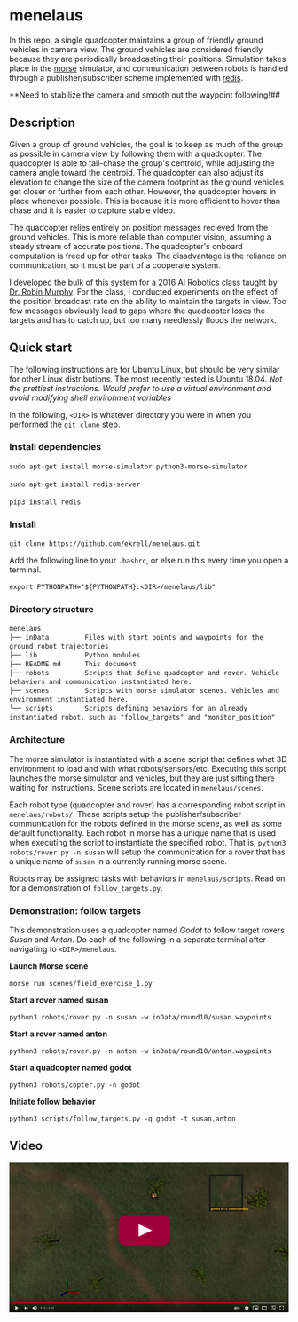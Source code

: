 # menelaus

In this repo, a single quadcopter maintains a group of friendly ground vehicles in camera view. 
The ground vehicles are considered friendly because they are periodically broadcasting their positions.
Simulation takes place in the [morse](https://www.openrobots.org/morse/doc/stable/morse.html) simulator,
and communication between robots is handled through a publisher/subscriber scheme implemented with [redis](https://redis.io/). 

**Need to stabilize the camera and smooth out the waypoint following!##

## Description

Given a group of ground vehicles, the goal is to keep as much of the group as possible in camera view by following them with a quadcopter.
The quadcopter is able to tail-chase the group's centroid, while adjusting the camera angle toward the centroid. 
The quadcopter can also adjust its elevation to change the size of the camera footprint as the ground vehicles get closer or further from each other.
However, the quadcopter hovers in place whenever possible. 
This is because it is more efficient to hover than chase and it is easier to capture stable video.

The quadcopter relies entirely on position messages recieved from the ground vehicles.
This is more reliable than computer vision, assuming a steady stream of accurate positions. 
The quadcopter's onboard computation is freed up for other tasks. 
The disadvantage is the reliance on communication, so it must be part of a cooperate system. 

I developed the bulk of this system for a 2016 AI Robotics class taught by [Dr. Robin Murphy](https://engineering.tamu.edu/cse/profiles/rmurphy.html).
For the class, I conducted experiments on the effect of the position broadcast rate on the ability to maintain the targets in view. 
Too few messages obviously lead to gaps where the quadcopter loses the targets and has to catch up, but too many needlessly floods the network. 

## Quick start

The following instructions are for Ubuntu Linux, but should be very similar for other Linux distributions. 
The most recently tested is Ubuntu 18.04. _Not the prettiest instructions. 
Would prefer to use a virtual environment and avoid modifying shell environment variables_

In the following, `<DIR>` is whatever directory you were in when you performed the `git clone` step. 

### Install dependencies

    sudo apt-get install morse-simulator python3-morse-simulator

    sudo apt-get install redis-server

    pip3 install redis

### Install

    git clone https://github.com/ekrell/menelaus.git

 Add the following line to your `.bashrc`, or else run this every time you open a terminal.

    export PYTHONPATH="${PYTHONPATH}:<DIR>/menelaus/lib"

### Directory structure

	menelaus           
	├── inData         Files with start points and waypoints for the ground robot trajectories
	├── lib            Python modules
	├── README.md      This document
	├── robots         Scripts that define quadcopter and rover. Vehicle behaviors and communication instantiated here.
	├── scenes         Scripts with morse simulator scenes. Vehicles and environment instantiated here. 
	└── scripts        Scripts defining behaviors for an already instantiated robot, such as "follow_targets" and "monitor_position"

### Architecture

The morse simulator is instantiated with a scene script that defines what 3D environment to load and with what robots/sensors/etc. 
Executing this script launches the morse simulator and vehicles, but they are just sitting there waiting for instructions. 
Scene scripts are located in `menelaus/scenes`. 

Each robot type (quadcopter and rover) has a corresponding robot script in `menelaus/robots/`. 
These scripts setup the publisher/subscriber communication for the robots defined in the morse scene,
as well as some default functionality. Each robot in morse has a unique name that is used when 
executing the script to instantiate the specified robot. That is, `python3 robots/rover.py -n susan` will
setup the communication for a rover that has a unique name of `susan` in a currently running morse scene. 

Robots may be assigned tasks with behaviors in `menelaus/scripts`. Read on for a demonstration of `follow_targets.py`. 

### Demonstration: follow targets

This demonstration uses a quadcopter named _Godot_ to follow target rovers _Susan_ and _Anton_. 
Do each of the following in a separate terminal after navigating to `<DIR>/menelaus`. 

**Launch Morse scene**

    morse run scenes/field_exercise_1.py

**Start a rover named susan**

    python3 robots/rover.py -n susan -w inData/round10/susan.waypoints

**Start a rover named anton**

    python3 robots/rover.py -n anton -w inData/round10/anton.waypoints

**Start a quadcopter named godot**

    python3 robots/copter.py -n godot

**Initiate follow behavior**

    python3 scripts/follow_targets.py -q godot -t susan,anton

## Video

[<img src="menelaus_vid.png">](https://youtu.be/E-1yLZON6yQ)


